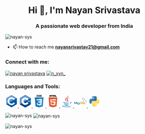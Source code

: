 
<h1 align="center">Hi 👋, I'm Nayan Srivastava</h1>
<h3 align="center">A passionate web developer from India</h3>

 

<p align="left"> <img src="https://komarev.com/ghpvc/?username=nayan-sys&label=Profile%20views&color=0e75b6&style=flat" alt="nayan-sys" /> </p>

- 📫 How to reach me **nayansrivastav21@gmail.com**



<h3 align="left">Connect with me:</h3>
<p align="left">
<a href="https://linkedin.com/in/nayan srivastava" target="blank"><img align="center" src="https://raw.githubusercontent.com/rahuldkjain/github-profile-readme-generator/master/src/images/icons/Social/linked-in-alt.svg" alt="nayan srivastava" height="30" width="40" /></a>
<a href="https://instagram.com/n_xyn_" target="blank"><img align="center" src="https://raw.githubusercontent.com/rahuldkjain/github-profile-readme-generator/master/src/images/icons/Social/instagram.svg" alt="n_xyn_" height="30" width="40" /></a>
</p>

<h3 align="left">Languages and Tools:</h3>
<p align="left"> <a href="https://www.cprogramming.com/" target="_blank" rel="noreferrer"> <img src="https://raw.githubusercontent.com/devicons/devicon/master/icons/c/c-original.svg" alt="c" width="40" height="40"/> </a> <a href="https://www.w3schools.com/cpp/" target="_blank" rel="noreferrer"> <img src="https://raw.githubusercontent.com/devicons/devicon/master/icons/cplusplus/cplusplus-original.svg" alt="cplusplus" width="40" height="40"/> </a> <a href="https://www.w3schools.com/css/" target="_blank" rel="noreferrer"> <img src="https://raw.githubusercontent.com/devicons/devicon/master/icons/css3/css3-original-wordmark.svg" alt="css3" width="40" height="40"/> </a> <a href="https://www.w3.org/html/" target="_blank" rel="noreferrer"> <img src="https://raw.githubusercontent.com/devicons/devicon/master/icons/html5/html5-original-wordmark.svg" alt="html5" width="40" height="40"/> </a> <a href="https://www.java.com" target="_blank" rel="noreferrer"> <img src="https://raw.githubusercontent.com/devicons/devicon/master/icons/java/java-original.svg" alt="java" width="40" height="40"/> </a> <a href="https://www.mysql.com/" target="_blank" rel="noreferrer"> <img src="https://raw.githubusercontent.com/devicons/devicon/master/icons/mysql/mysql-original-wordmark.svg" alt="mysql" width="40" height="40"/> </a> <a href="https://www.python.org" target="_blank" rel="noreferrer"> <img src="https://raw.githubusercontent.com/devicons/devicon/master/icons/python/python-original.svg" alt="python" width="40" height="40"/> </a> </p>

<p><img align="left" src="https://github-readme-stats.vercel.app/api/top-langs?username=nayan-sys&show_icons=true&locale=en&layout=compact" alt="nayan-sys" /></p>

<p>&nbsp;<img align="center" src="https://github-readme-stats.vercel.app/api?username=nayan-sys&show_icons=true&locale=en" alt="nayan-sys" /></p>

<p><img align="center" src="https://github-readme-streak-stats.herokuapp.com/?user=nayan-sys&" alt="nayan-sys" /></p>

